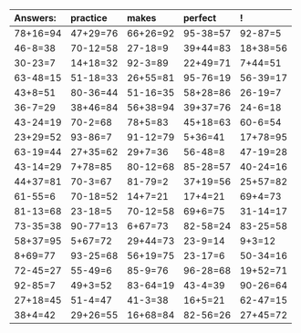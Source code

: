 | Answers: | practice | makes | perfect | ! |
| :--- | :--- | :--- | :--- | :--- |
| 78+16=94 | 47+29=76 | 66+26=92 | 95-38=57 | 92-87=5 | 
| 46-8=38 | 70-12=58 | 27-18=9 | 39+44=83 | 18+38=56 | 
| 30-23=7 | 14+18=32 | 92-3=89 | 22+49=71 | 7+44=51 | 
| 63-48=15 | 51-18=33 | 26+55=81 | 95-76=19 | 56-39=17 | 
| 43+8=51 | 80-36=44 | 51-16=35 | 58+28=86 | 26-19=7 | 
| 36-7=29 | 38+46=84 | 56+38=94 | 39+37=76 | 24-6=18 | 
| 43-24=19 | 70-2=68 | 78+5=83 | 45+18=63 | 60-6=54 | 
| 23+29=52 | 93-86=7 | 91-12=79 | 5+36=41 | 17+78=95 | 
| 63-19=44 | 27+35=62 | 29+7=36 | 56-48=8 | 47-19=28 | 
| 43-14=29 | 7+78=85 | 80-12=68 | 85-28=57 | 40-24=16 | 
| 44+37=81 | 70-3=67 | 81-79=2 | 37+19=56 | 25+57=82 | 
| 61-55=6 | 70-18=52 | 14+7=21 | 17+4=21 | 69+4=73 | 
| 81-13=68 | 23-18=5 | 70-12=58 | 69+6=75 | 31-14=17 | 
| 73-35=38 | 90-77=13 | 6+67=73 | 82-58=24 | 83-25=58 | 
| 58+37=95 | 5+67=72 | 29+44=73 | 23-9=14 | 9+3=12 | 
| 8+69=77 | 93-25=68 | 56+19=75 | 23-17=6 | 50-34=16 | 
| 72-45=27 | 55-49=6 | 85-9=76 | 96-28=68 | 19+52=71 | 
| 92-85=7 | 49+3=52 | 83-64=19 | 43-4=39 | 90-26=64 | 
| 27+18=45 | 51-4=47 | 41-3=38 | 16+5=21 | 62-47=15 | 
| 38+4=42 | 29+26=55 | 16+68=84 | 82-56=26 | 27+45=72 | 

